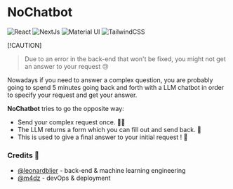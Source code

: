 # NoChatbot

<p>
  <img alt="React" src="https://img.shields.io/badge/React-61DAFB?logo=react&logoColor=black&style=for-the-badge" />
  <img alt="NextJs" src="https://img.shields.io/badge/Next-000000?logo=next.js&logoColor=white&style=for-the-badge" />
  <img alt="Material UI" src="https://img.shields.io/badge/Mui-007FFF?logo=mui&logoColor=white&style=for-the-badge" />
  <img alt="TailwindCSS" src="https://img.shields.io/badge/Tailwind-06B6D4?logo=tailwindcss&logoColor=white&style=for-the-badge" />
</p>

[!CAUTION]
> Due to an error in the back-end that won't be fixed, you might not get an answer to your request 😢

Nowadays if you need to answer a complex question, you are probably going to spend 5 minutes going back and forth with a LLM chatbot in order to specify your request and get your answer. 

**NoChatbot** tries to go the opposite way:
* Send your complex request once. :man_shrugging:
* The LLM returns a form which you can fill out and send back. :robot:
* This is used to give a final answer to your initial request ! :tada:

### Credits :pray:

* [@leonardblier](https://github.com/leonardblier) - back-end & machine learning engineering
* [@m4dz](https://github.com/m4dz) - devOps & deployment

